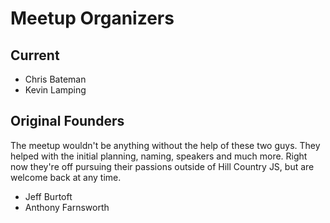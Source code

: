 # Meetup Organizers

## Current

- Chris Bateman
- Kevin Lamping

## Original Founders

The meetup wouldn't be anything without the help of these two guys. They helped with the initial planning, naming, speakers and much more. Right now they're off pursuing their passions outside of Hill Country JS, but are welcome back at any time.

- Jeff Burtoft
- Anthony Farnsworth
